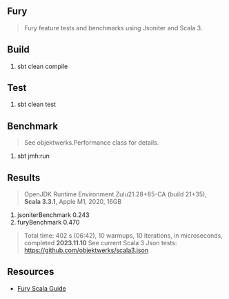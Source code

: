 Fury
----
>Fury feature tests and benchmarks using Jsoniter and Scala 3.

Build
-----
1. sbt clean compile

Test
----
1. sbt clean test

Benchmark
---------
>See objektwerks.Performance class for details.
1. sbt jmh:run

Results
-------
>OpenJDK Runtime Environment Zulu21.28+85-CA (build 21+35), **Scala 3.3.1**, Apple M1, 2020, 16GB
1. jsoniterBenchmark 0.243
2. furyBenchmark     0.470
>Total time: 402 s (06:42), 10 warmups, 10 iterations, in microseconds, completed **2023.11.10**
>See current Scala 3 Json tests: https://github.com/objektwerks/scala3.json


Resources
---------
* [Fury Scala Guide](https://github.com/alipay/fury/blob/main/docs/guide/scala_guide.md)